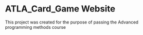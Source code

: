 # ATLA_Card_Game Website
 This project was created for the purpose of passing the Advanced programming methods course
